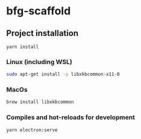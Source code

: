 # bfg-scaffold

## Project installation
```
yarn install
```
### Linux (including WSL)
```bash
sudo apt-get install -y libxkbcommon-x11-0
```
### MacOs
```bash
brew install libxkbcommon
```

### Compiles and hot-reloads for development
```
yarn electron:serve
```
